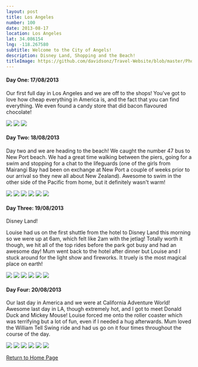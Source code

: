 ```yaml
---
layout: post
title: Los Angeles
number: 100
date: 2013-08-17
location: Los Angeles
lat: 34.086154
lng: -118.267580
subtitle: Welcome to the City of Angels!
description: Disney Land, Shopping and the Beach!
titleImage: https://github.com/davidsonz/Travel-Website/blob/master/Photos/2013-08-19-LA/IMG_3548.JPG
---
```


<h4>Day One: 17/08/2013</h4>

Our first full day in Los Angeles and we are off to the shops! You've got to love how cheap everything in America is, and the fact that you can find everything. We even found a candy store that did bacon flavoured chocolate!

<img src="https://github.com/davidsonz/Travel-Website/blob/master/Photos/2013-08-19-LA/P1000809.JPG" class="image1">
<img src="https://github.com/davidsonz/Travel-Website/blob/master/Photos/2013-08-19-LA/P1000810.JPG" class="image1">
<img src="https://github.com/davidsonz/Travel-Website/blob/master/Photos/2013-08-19-LA/P1000812.JPG" class="image1">

<h4>Day Two: 18/08/2013</h4>

Day two and we are heading to the beach! We caught the number 47 bus to New Port beach. We had a great time walking between the piers, going for a swim and stopping for a chat to the lifeguards (one of the girls from Mairangi Bay had been on exchange at New Port a couple of weeks prior to our arrival so they new all about New Zealand). Awesome to swim in the other side of the Pacific from home, but it definitely wasn't warm!

<img src="https://github.com/davidsonz/Travel-Website/blob/master/Photos/2013-08-19-LA/P1000820.JPG" class="image1">
<img src="https://github.com/davidsonz/Travel-Website/blob/master/Photos/2013-08-19-LA/P1000832.JPG" class="image1">
<img src="https://github.com/davidsonz/Travel-Website/blob/master/Photos/2013-08-19-LA/P1000833.JPG" class="image1">
<img src="https://github.com/davidsonz/Travel-Website/blob/master/Photos/2013-08-19-LA/IMG_3532.JPG" class="image1">
<img src="https://github.com/davidsonz/Travel-Website/blob/master/Photos/2013-08-19-LA/IMG_3534.JPG" class="image1">
<img src="https://github.com/davidsonz/Travel-Website/blob/master/Photos/2013-08-19-LA/IMG_3549.JPG" class="image1">

<h4>Day Three: 19/08/2013</h4>

Disney Land!

Louise had us on the first shuttle from the hotel to Disney Land this morning so we were up at 6am, which felt like 2am with the jetlag!
Totally worth it though, we hit all of the top rides before the park got busy and had an awesome day! Mum went back to the hotel after dinner but Louise and I stuck around for the light show and fireworks. 
It truely is the most magical place on earth!

<img src="https://github.com/davidsonz/Travel-Website/blob/master/Photos/2013-08-19-LA/IMG_3722.JPG" class="image1">
<img src="https://github.com/davidsonz/Travel-Website/blob/master/Photos/2013-08-19-LA/IMG_3716.JPG" class="image1">
<img src="https://github.com/davidsonz/Travel-Website/blob/master/Photos/2013-08-19-LA/IMG_3589.JPG" class="image1">
<img src="https://github.com/davidsonz/Travel-Website/blob/master/Photos/2013-08-19-LA/IMG_3588.JPG" class="image1">
<img src="https://github.com/davidsonz/Travel-Website/blob/master/Photos/2013-08-19-LA/IMG_3741.JPG" class="image1">
<img src="https://github.com/davidsonz/Travel-Website/blob/master/Photos/2013-08-19-LA/IMG_3726.JPG" class="image1">

<h4>Day Four: 20/08/2013</h4>

Our last day in America and we were at California Adventure World! 
Awesome last day in LA, though extremely hot, and I got to meet Donald Duck and Mickey Mouse! Louise forced me onto the roller coaster which was terrifying but a lot of fun, even if I needed a hug afterwards.
Mum loved the William Tell Swing ride and had us go on it four times throughout the course of the day.

<img src="https://github.com/davidsonz/Travel-Website/blob/master/Photos/2013-08-19-LA/IMG_3780.JPG" class="image1">
<img src="https://github.com/davidsonz/Travel-Website/blob/master/Photos/2013-08-19-LA/IMG_3787.JPG" class="image1">
<img src="https://github.com/davidsonz/Travel-Website/blob/master/Photos/2013-08-19-LA/IMG_3771.JPG" class="image1">
<img src="https://github.com/davidsonz/Travel-Website/blob/master/Photos/2013-08-19-LA/IMG_3774.JPG" class="image1">
<img src="https://github.com/davidsonz/Travel-Website/blob/master/Photos/2013-08-19-LA/IMG_3778.JPG" class="image1">
<img src="https://github.com/davidsonz/Travel-Website/blob/master/Photos/2013-08-19-LA/IMG_3800.JPG" class="image1">

<a href="https://adventuresofthetravellingtwins.com/">Return to Home Page</a>

